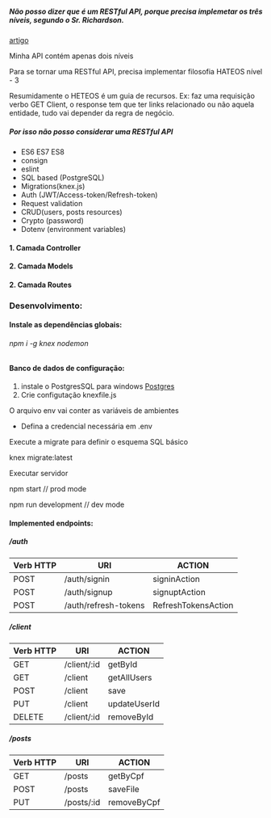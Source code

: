 <p>
<h5>Não posso dizer que é um RESTful API, porque precisa implemetar os três níveis, segundo o Sr. Richardson.</h5>
<a href="https://www.brunobrito.net.br/richardson-maturity-model/">artigo</a>
</p>
<p>Minha API contém apenas dois níveis</p>
<p>Para se tornar uma RESTful API, precisa implementar filosofia HATEOS nível - 3</p>
<P>Resumidamente o HETEOS é um guia de recursos. Ex: faz uma requisição verbo GET Client,
o response tem que ter links relacionado ou não aquela entidade, tudo vai depender da regra de negócio.</P>
<p><h5>Por isso não posso considerar uma RESTful API</h5></p>
<ul dir="auto">
<li>ES6 ES7 ES8</li>
<li>consign</li>
<li>eslint</li>
<li>SQL based (PostgreSQL)</li>
<li>Migrations(knex.js)</li>
<li>Auth (JWT/Access-token/Refresh-token)</li>
<li>Request validation</li>
<li>CRUD(users, posts resources)</li>
<li>Crypto (password)</li>
<li>Dotenv (environment variables)</li>
</ul>
    
 <h4>1. Camada Controller</h4>
 <h4>2. Camada Models</h4>
 <h4>2. Camada Routes</h4>
    
 <h3>Desenvolvimento:</h3>
    
 <h4>Instale as dependências globais:</h4>
    
<h6>npm i -g knex nodemon</h6>
    
 <h4>Banco de dados de configuração:</h4>
    
 1. instale o PostgresSQL para windows <a href="https://www.postgresql.org/download/windows/">Postgres</a>
 2. Crie configutação knexfile.js
    
 O arquivo env vai conter as variáveis de ambientes
    
- Defina a credencial necessária em .env
    
<p dir="auto">Execute a migrate para definir o esquema SQL básico</p>
<p>knex migrate:latest</p>
    
    
 <p dir="auto">Executar servidor</p>
<p> npm start // prod mode </p>
  <p> npm run development // dev mode</p>
    
 <h4>Implemented endpoints:</h4>
    
 <h5>/auth</h5>
    
<table>
<thead>
<tr>
<th>Verb HTTP</th>
<th>URI</th>
<th>ACTION</th>
</tr>
</thead>
<tbody>
<tr>
<td>POST</td>
<td>/auth/signin</td>
<td>signinAction</td>
</tr>
<tr>
<td>POST</td>
<td>/auth/signup</td>
<td>signuptAction</td>
</tr>
<tr>
<td>POST</td>
<td>/auth/refresh-tokens</td>
<td>RefreshTokensAction</td>
</tr>
</tbody>
</table>
    
<h5>/client</h5>
    
<table>
<thead>
<tr>
<th>Verb HTTP</th>
<th>URI</th>
<th>ACTION</th>
</tr>
</thead>
<tbody>
<tr>
<td>GET</td>
<td>/client/:id</td>
<td>getById</td>
</tr>
<tr>
<td>GET</td>
<td>/client</td>
<td>getAllUsers</td>
</tr>
<tr>
<td>POST</td>
<td>/client</td>
<td>save</td>
</tr>
<tr>
<td>PUT</td>
<td>/client</td>
<td>updateUserId</td>
</tr>
<tr>
<td>DELETE</td>
<td>/client/:id</td>
<td>removeById</td>
</tr>
</tbody>
</table>
    
<h5>/posts</h5>
    
<table>
<thead>
<tr>
<th>Verb HTTP</th>
 <th>URI</th>
  <th>ACTION</th>
   </tr>
 </thead>
  <tbody>
    <tr>
  <td>GET</td>
  <td>/posts</td>
 <td>getByCpf</td>
  </tr>
<tr>
<td>POST</td>
<td>/posts</td>
 <td>saveFile</td>
 </tr>
 <tr>
  <td>PUT</td>
  <td>/posts/:id</td>
<td>removeByCpf</td>
</tr>
</tbody>
</table>
